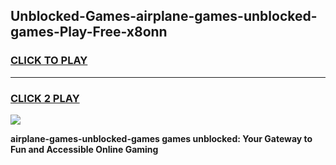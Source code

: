 
## Unblocked-Games-airplane-games-unblocked-games-Play-Free-x8onn
<h3>
<a href="https://premium76.site?title=airplane-games-unblocked-games&ref=20A">CLICK TO PLAY</a></h3>
<hr>

<h3>
<a href="https://premium76.site?title=airplane-games-unblocked-games&ref=20A">CLICK 2 PLAY</a>
  
</h3>

<a href="https://premium76.site?title=airplane-games-unblocked-games&ref=20A"><img src="https://clearcache.store/games.png"></a>


**airplane-games-unblocked-games games unblocked: Your Gateway to Fun and Accessible Online Gaming**
